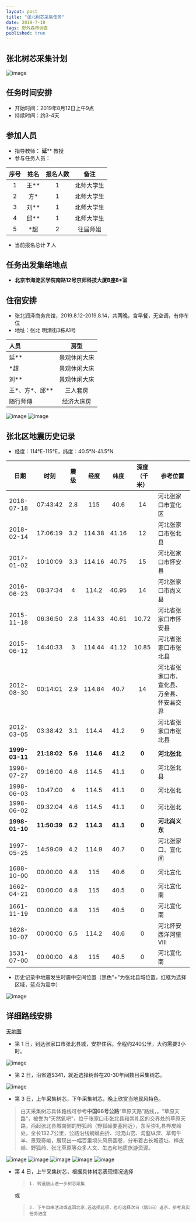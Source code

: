 ```yaml
---
layout: post
title: "张北树芯采集任务"
date: 2019-7-10
tags: 野外森林调查
published: true
---
```


## 张北树芯采集计划
![image](/images/article/zhangbeitask/树木年轮.png)
## 任务时间安排
- 开始时间：2019年8月12日上午9点
- 持续时间：约3-4天

<!-- more -->

## 参加人员
- 指导教师： **延**** 教授
- 参与任务人员： 

| 序号 | 姓名 | 报名人数 | 备注 |
| :-: | :-: | :-: |  :-: |
| 1 | 王**| 1 | 北师大学生 |
| 2 | 方*| 1 | 北师大学生 |  
| 3 | 刘** | 1 | 北师大学生 |
| 4 | 邱**| 1 | 北师大学生 |
| 5 | *超 | 2 | 往届师姐 |

- 当前报名总计 **7** 人

## 任务出发集结地点
- **北京市海淀区学院南路12号京师科技大厦B座8*室**

## 住宿安排

- 张北润泽商务宾馆，2019.8.12-2019.8.14，共两晚，含早餐，无空调，有停车位
- 地址：张北 明清街3栋A1号

| 人员 | 房型 |
| :- | :-: |
| 延** | 景观休闲大床 |
| *超 | 景观休闲大床 |
| 刘** | 景观休闲大床 |
| 王*、方*、邱** | 三人套房 |
| 随行师傅 | 经济大床房 |

![image](/images/article/zhangbeitask/润泽酒店.jpg)
![image](/images/article/zhangbeitask/润泽酒店位置.jpg)

## 张北区地震历史记录

- 经度：114°E-115°E，纬度：40.5°N-41.5°N

| 日期	| 时刻	| 震级	| 经度	| 纬度	| 深度（千米）|	参考位置|
| - | - | :-: |  :-: | :-: | :-: | - |
|2018-07-18 |	07:43:42 |	2.8	|115|	40.6|	14	|河北张家口市宣化区|
|2018-02-14 |	17:06:19	|3.2	|114.38	|41.16	|12|	河北张家口市张北县|
|2017-01-02	| 10:10:09	|3.3	|114.16	|40.75	|15	|河北张家口市怀安县|
|2016-06-23	| 08:37:34	|4	|114.2	|40.95	|14|	河北张家口市尚义县|
|2015-11-18	| 06:36:50	|2.8	|114.33	|40.61	|10.72|	河北省张家口市怀安县|
|2015-06-12	| 14:40:33	|3	|114.44	|41.12	|10.85|	河北省张家口市张北县|
|2012-08-30	| 00:14:01	|2.9	|114.84	|40.7	|14|	河北省张家口市、宣化县、万全县、怀安县交界|
|2012-03-05	| 03:38:42	|3.1 |	114.4 |	41.2 |	9 |	河北省张家口市张北县|
|**1999-03-11**	| **21:18:02**	|**5.6** |	**114.6** |	**41.2** |	**0** |	**河北张北**|
|1998-07-27	| 09:16:00	|4.6 |	114.5 |	41.1 |	0 |	河北张北县|
|1998-06-03	| 10:47:00 |	4 |	114.5 |	41.1 |	0 |	河北张北|
|1998-06-02	| 09:32:04 |	4.6 |	114.5 |	41.1 |	0 |	河北张北|
|**1998-01-10**	| **11:50:39** |	**6.2** |	**114.3** |	**41.1** |	**0** |	**河北尚义东**|
|1997-05-25	| 14:59:09 |	4.2 |	114.9 |	40.7 |	0 |	河北张家口、宣化间|
|1688-10-00	| 00:00:00 |	4.8	|115 | 40.6 |	0	|河北宣化|
|1662-04-21	| 00:00:00 |	4.8	|115 |	40.5|	0	|河北宣化南|
|1661-11-19	| 00:00:00 |	4.8 |	115 |	40.5 |	0 |	河北宣化南|
|1628-10-07	| 00:00:00 |	6.5 |	114.2 |	40.6 |	0 |	河北怀安西洋河堡Ⅷ|
|1531-07-00	| 00:00:00 |	4.8 |	115 |	40.5 |	0 |	河北宣化南|

- 历史记录中地震发生时震中空间位置（黑色"+"为张北县城位置，红框为选择区域，蓝点为震中）

![image](/images/article/zhangbeitask/张北地震空间分布.png)

## 详细路线安排

[天地图](https://map.tianditu.gov.cn/ "天地图")

- 第 1 日，到达张家口市张北县城，安排住宿。全程约240公里，大约需要3小时。

![image](/images/article/zhangbeitask/北京到张北导航路线.png)

- 第 2 日，沿省道S341，就近选择树龄在20-30年间数目采集树芯。

![image](/images/article/zhangbeitask/第2天采集树芯行程.jpg)

- 第 3 日，上午采集树芯，下午采集树芯，晚上欣赏当地民风特色。

> 白天采集树芯具体路线可参考**中国66号公路**“草原天路”路线，。“草原天路”，被誉为“天然氧吧”，位于张家口市张北县和崇礼区的交界处的草原天路，西起张北县城南侧的野狐岭（野狐岭要塞附近），东至崇礼县桦皮岭处，全长132.7公里，公路沿线蜿蜒曲折、河流山峦、沟壑纵深、草甸牛羊、景观奇峻，展现出一幅百里坝头风景画卷，分布着古长城遗址、桦皮岭、野狐岭、张北草原等众多人文、生态和地质旅游资源。

![image](/images/article/zhangbeitask/草原天路全程.jpg)
![image](/images/article/zhangbeitask/66号公路1.jpg)
![image](/images/article/zhangbeitask/66号公路2.jpg)
![image](/images/article/zhangbeitask/66号公路3.jpg)
![image](/images/article/zhangbeitask/66号公路4.jpg)

- 第 4 日，上午采集树芯，根据具体树芯表现情况选择
    >     1. 转道唐山进一步树芯采集
    
    或

    >     2. 下午自由活动或返回北京,若选择此项，也可选择次日（第5日）返京，参考真实任务进度

